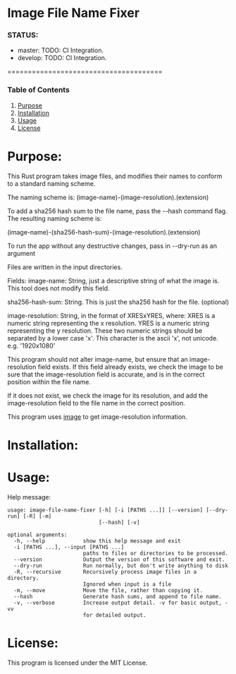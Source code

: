 Image File Name Fixer
======================================

### STATUS:
* master:  TODO: CI Integration.
* develop:  TODO: CI Integration.

======================================
### Table of Contents
1. [Purpose](https://gitlab.com/jeremymreed/image-file-name-fixer#purpose)
2. [Installation](https://gitlab.com/jeremymreed/image-file-name-fixer#installation)
3. [Usage](https://gitlab.com/jeremymreed/image-file-name-fixer#usage)
4. [License](https://gitlab.com/jeremymreed/image-file-name-fixer#license)


# Purpose:
This Rust program takes image files, and modifies their names to
conform to a standard naming scheme.

The naming scheme is: (image-name)-(image-resolution).(extension)

To add a sha256 hash sum to the file name, pass the --hash command flag.  The resulting naming scheme is:

(image-name)-(sha256-hash-sum)-(image-resolution).(extension)

To run the app without any destructive changes, pass in --dry-run
as an argument

Files are written in the input directories.

Fields:
image-name: String, just a descriptive string of what the image is.
This tool does not modify this field.

sha256-hash-sum: String.  This is just the sha256 hash for the file. (optional)

image-resolution:  String, in the format of XRESxYRES, where:
  XRES is a numeric string representing the x resolution.
  YRES is a numeric string representing the y resolution.
  These two numeric strings should be separated by a lower case 'x'.  This character is the ascii 'x', not unicode.
  e.g. '1920x1080'

This program should not alter image-name, but ensure that an image-resolution
field exists.  If this field already exists, we check the image to be sure
that the image-resolution field is accurate, and is in the correct
position within the file name.

If it does not exist, we check the image for its resolution, and add the
image-resolution field to the file name in the correct position.

This program uses [image](https://crates.io/crates/image) to get image-resolution information.

# Installation:

# Usage:

Help message:
```
usage: image-file-name-fixer [-h] [-i [PATHS ...]] [--version] [--dry-run] [-R] [-m]
                             [--hash] [-v]

optional arguments:
  -h, --help            show this help message and exit
  -i [PATHS ...], --input [PATHS ...]
                        paths to files or directories to be processed.
  --version             Output the version of this software and exit.
  --dry-run             Run normally, but don't write anything to disk
  -R, --recursive       Recursively process image files in a directory.
                        Ignored when input is a file
  -m, --move            Move the file, rather than copying it.
  --hash                Generate hash sums, and append to file name.
  -v, --verbose         Increase output detail. -v for basic output, -vv
                        for detailed output.

```

# License:
This program is licensed under the MIT License.
